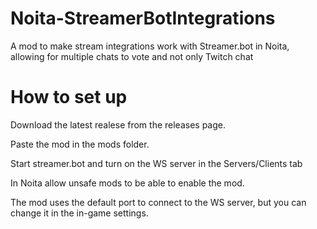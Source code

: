 # Noita-StreamerBotIntegrations
A mod to make stream integrations work with Streamer.bot in Noita, allowing for multiple chats to vote and not only Twitch chat
# How to set up
Download the latest realese from the releases page.

Paste the mod in the mods folder.

Start streamer.bot and turn on the WS server in the Servers/Clients tab

In Noita allow unsafe mods to be able to enable the mod.

The mod uses the default port to connect to the WS server, but you can change it in the in-game settings.